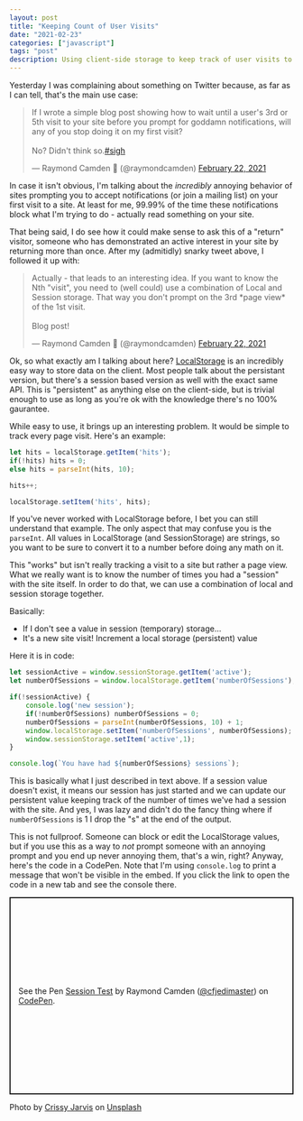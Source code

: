 ```yaml
---
layout: post
title: "Keeping Count of User Visits"
date: "2021-02-23"
categories: ["javascript"]
tags: "post"
description: Using client-side storage to keep track of user visits to a site.
---
```


Yesterday I was complaining about something on Twitter because, as far as I can tell, that's the main use case:

<blockquote class="twitter-tweet" data-theme="dark"><p lang="en" dir="ltr">If I wrote a simple blog post showing how to wait until a user&#39;s 3rd or 5th visit to your site before you prompt for goddamn notifications, will any of you stop doing it on my first visit?<br><br>No? Didn&#39;t think so.<a href="https://twitter.com/hashtag/sigh?src=hash&amp;ref_src=twsrc%5Etfw">#sigh</a></p>&mdash; Raymond Camden 🥑 (@raymondcamden) <a href="https://twitter.com/raymondcamden/status/1363986645423329280?ref_src=twsrc%5Etfw">February 22, 2021</a></blockquote> <script async src="https://platform.twitter.com/widgets.js" charset="utf-8"></script>

In case it isn't obvious, I'm talking about the *incredibly* annoying behavior of sites prompting you to accept notifications (or join a mailing list) on your first visit to a site. At least for me, 99.99% of the time these notifications block what I'm trying to do - actually read something on your site.

That being said, I do see how it could make sense to ask this of a "return" visitor, someone who has demonstrated an active interest in your site by returning more than once. After my (admitidly) snarky tweet above, I followed it up with:

<blockquote class="twitter-tweet" data-conversation="none" data-theme="dark"><p lang="en" dir="ltr">Actually - that leads to an interesting idea. If you want to know the Nth &quot;visit&quot;, you need to (well could) use a combination of Local and Session storage. That way you don&#39;t prompt on the 3rd *page view* of the 1st visit.<br><br>Blog post!</p>&mdash; Raymond Camden 🥑 (@raymondcamden) <a href="https://twitter.com/raymondcamden/status/1363987743353704449?ref_src=twsrc%5Etfw">February 22, 2021</a></blockquote> <script async src="https://platform.twitter.com/widgets.js" charset="utf-8"></script>

Ok, so what exactly am I talking about here? [LocalStorage](https://developer.mozilla.org/en-US/docs/Web/API/Storage) is an incredibly easy way to store data on the client. Most people talk about the persistant version, but there's a session based version as well with the exact same API. This is "persistent" as anything else on the client-side, but is trivial enough to use as long as you're ok with the knowledge there's no 100% gaurantee. 

While easy to use, it brings up an interesting problem. It would be simple to track every page visit. Here's an example:

```js
let hits = localStorage.getItem('hits');
if(!hits) hits = 0;
else hits = parseInt(hits, 10);

hits++;

localStorage.setItem('hits', hits);
```

If you've never worked with LocalStorage before, I bet you can still understand that example. The only aspect that may confuse you is the `parseInt`. All values in LocalStorage (and SessionStorage) are strings, so you want to be sure to convert it to a number before doing any math on it.

This "works" but isn't really tracking a visit to a site but rather a page view. What we really want is to know the number of times you had a "session" with the site itself. In order to do that, we can use a combination of local and session storage together.

Basically:

* If I don't see a value in session (temporary) storage...
* It's a new site visit! Increment a local storage (persistent) value

Here it is in code:

```js
let sessionActive = window.sessionStorage.getItem('active');
let numberOfSessions = window.localStorage.getItem('numberOfSessions');

if(!sessionActive) {
	console.log('new session');
	if(!numberOfSessions) numberOfSessions = 0;
	numberOfSessions = parseInt(numberOfSessions, 10) + 1;
	window.localStorage.setItem('numberOfSessions', numberOfSessions);
	window.sessionStorage.setItem('active',1);
}

console.log(`You have had ${numberOfSessions} sessions`);
```

This is basically what I just described in text above. If a session value doesn't exist, it means our session has just started and we can update our persistent value keeping track of the number of times we've had a session with the site. And yes, I was lazy and didn't do the fancy thing where if `numberOfSessions` is 1 I drop the "s" at the end of the output. 

This is not fullproof. Someone can block or edit the LocalStorage values, but if you use this as a way to *not* prompt someone with an annoying prompt and you end up never annoying them, that's a win, right? Anyway, here's the code in a CodePen. Note that I'm using `console.log` to print a message that won't be visible in the embed. If you click the link to open the code in a new tab and see the console there.

<p class="codepen" data-height="350" data-theme-id="dark" data-default-tab="js" data-user="cfjedimaster" data-slug-hash="poNdrVp" style="height: 350px; box-sizing: border-box; display: flex; align-items: center; justify-content: center; border: 2px solid; margin: 1em 0; padding: 1em;" data-pen-title="Session Test">
  <span>See the Pen <a href="https://codepen.io/cfjedimaster/pen/poNdrVp">
  Session Test</a> by Raymond Camden (<a href="https://codepen.io/cfjedimaster">@cfjedimaster</a>)
  on <a href="https://codepen.io">CodePen</a>.</span>
</p>
<script async src="https://cpwebassets.codepen.io/assets/embed/ei.js"></script>

<span>Photo by <a href="https://unsplash.com/@crissyjarvis?utm_source=unsplash&amp;utm_medium=referral&amp;utm_content=creditCopyText">Crissy Jarvis</a> on <a href="https://unsplash.com/s/photos/counting?utm_source=unsplash&amp;utm_medium=referral&amp;utm_content=creditCopyText">Unsplash</a></span>